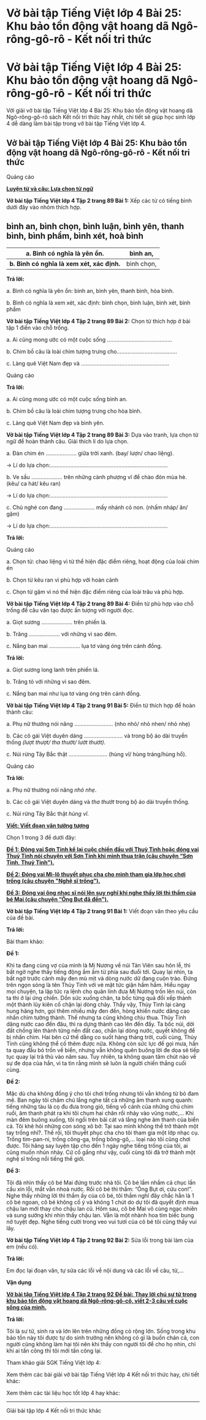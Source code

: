 # Vở bài tập Tiếng Việt lớp 4 Bài 25: Khu bảo tồn động vật hoang dã Ngô-rông-gô-rô - Kết nối tri thức

# Vở bài tập Tiếng Việt lớp 4 Bài 25: Khu bảo tồn động vật hoang dã Ngô-rông-gô-rô - Kết nối tri thức

Với giải vở bài tập Tiếng Việt lớp 4 Bài 25: Khu bảo tồn động vật hoang dã Ngô-rông-gô-rô sách Kết nối tri thức hay nhất, chi tiết sẽ giúp học sinh lớp 4 dễ dàng làm bài tập trong vở bài tập Tiếng Việt lớp 4.

## Vở bài tập Tiếng Việt lớp 4 Bài 25: Khu bảo tồn động vật hoang dã Ngô-rông-gô-rô - Kết nối tri thức

Quảng cáo

[**Luyện từ và câu: Lựa chọn từ ngữ**](https://vietjack.com/vbt-tieng-viet-4-kn/luyen-tu-va-cau-lua-chon-tu-ngu.jsp)

**Vở bài tập Tiếng Việt lớp 4 Tập 2 trang 89 Bài 1:** Xếp các từ có tiếng bình dưới đây vào nhóm thích hợp. 

bình an, bình chọn, bình luận, bình yên, thanh bình, bình phẩm, bình xét, hoà bình  
---  
  
**a. Bình có nghĩa là yên ổn.** |  bình an,  
---|---  
**b. Bình có nghĩa là xem xét, xác định.** |  bình chọn,  
  
**Trả lời:**

a. Bình có nghĩa là yên ổn: bình an, bình yên, thanh bình, hòa bình.

b. Bình có nghĩa là xem xét, xác định: bình chọn, bình luận, bình xét, bình phẩm

**Vở bài tập Tiếng Việt lớp 4 Tập 2 trang 89 Bài 2:** Chọn từ thích hợp ở bài tập 1 điền vào chỗ trống. 

a. Ai cũng mong ước có một cuộc sống …………………………………… 

b. Chim bồ câu là loài chim tượng trưng cho………………………………… 

c. Làng quê Việt Nam đẹp và …………………………………………………

Quảng cáo

**Trả lời:**

a. Ai cũng mong ước có một cuộc sống bình an.

b. Chim bồ câu là loài chim tượng trưng cho hòa bình.

c. Làng quê Việt Nam đẹp và bình yên.

**Vở bài tập Tiếng Việt lớp 4 Tập 2 trang 89 Bài 3:** Dựa vào tranh, lựa chọn từ ngữ để hoàn thành câu. Giải thích lí do lựa chọn. 

a. Đàn chim én ……………….. giữa trời xanh. (bay/ lượn/ chao liệng).

→ Lí do lựa chọn:………………………………………………………………….

b. Ve sầu ……………….. trên những cành phượng vĩ để chào đón mùa hè. (kêu/ ca hát/ kêu ran) 

→ Lí do lựa chọn:………………………………………………………………….

c. Chủ nghé con đang ……………….. mấy nhánh cỏ non. (nhấm nháp/ ăn/ gặm) 

→ Lí do lựa chọn:………………………………………………………………….

**Trả lời:**

Quảng cáo

a. Chọn từ: chao liệng vì từ thể hiện đặc điểm riêng, hoạt động của loài chim én

b. Chọn từ kêu ran vì phù hợp với hoàn cảnh

c. Chọn từ gặm vì nó thể hiện đặc điểm riêng của loài trâu và phù hợp.

**Vở bài tập Tiếng Việt lớp 4 Tập 2 trang 89 Bài 4:** Điền từ phù hợp vào chỗ trống để câu văn tạo được ấn tượng với người đọc. 

a. Giọt sương ……………….. trên phiến lá. 

b. Trăng ……………….. với những vì sao đêm.

c. Nắng ban mai ……………….. lụa tơ vàng óng trên cánh đồng. 

**Trả lời:**

a. Giọt sương long lanh trên phiến lá.

b. Trăng tỏ với những vì sao đêm.

c. Nắng ban mai như lụa tơ vàng óng trên cánh đồng.

**Vở bài tập Tiếng Việt lớp 4 Tập 2 trang 91 Bài 5:** Điền từ thích hợp để hoàn thành câu: 

a. Phụ nữ thường nói năng ……………………. (nho nhỏ/ nhỏ nhen/ nhỏ nhẹ)

b. Các cô gái Việt duyên dáng ……………………. và trong bộ áo dài truyền thống _(lượt thượt/ tha thướt/ lướt thướt)._

c. Núi rừng Tây Bắc thật ……………………. (hùng vĩ/ hùng tráng/hùng hổ).

Quảng cáo

**Trả lời:**

a. Phụ nữ thường nói năng _nhỏ nhẹ_. 

b. Các cô gái Việt duyên dáng và _tha thướt_ trong bộ áo dài truyền thống.

c. Núi rừng Tây Bắc thật _hùng vĩ._

[**Viết: Viết đoạn văn tưởng tượng**](https://vietjack.com/vbt-tieng-viet-4-kn/viet-viet-doan-van-tuong-tuong.jsp)

Chọn 1 trong 3 đề dưới đây:

[**Đề 1:** **Đóng vai Sơn Tinh kể lại cuộc chiến đấu với Thuỷ Tinh hoặc đóng vai Thuỷ Tinh nói chuyện với Sơn Tinh khi mình thua trận (câu chuyện “Sơn Tinh, Thuỷ Tinh").**](https://vietjack.com/vbt-tieng-viet-4-kn/dong-vai-son-tinh-ke-lai-cuoc-chien-dau-voi-thuy-tinh-vm.jsp)

[**Đề 2:** **Đóng vai Mi-lô thuyết phục cha cho mình tham gia lớp học chơi trống (câu chuyện "Nghệ sĩ trống”).**](https://vietjack.com/vbt-tieng-viet-4-kn/dong-vai-mi-lo-thuyet-phuc-cha-cho-minh-vm.jsp)

[**Đề 3:** **Đóng vai ông nhạc sĩ nói lên suy nghĩ khi nghe thấy lời thì thầm của bé Mai (câu chuyện “Ông Bụt đã đến").**](https://vietjack.com/vbt-tieng-viet-4-kn/dong-vai-ong-nhac-si-noi-len-suy-nghi-vm.jsp)

**Vở bài tập Tiếng Việt lớp 4 Tập 2 trang 91 Bài 1:** Viết đoạn văn theo yêu cầu của đề bài.

**Trả lời:**

Bài tham khảo:

**Đề 1:**

Khi ta đang cùng vợ của mình là Mị Nương về núi Tản Viên sau hôn lễ, thì bất ngờ nghe thấy tiếng động ầm ầm từ phía sau đuổi tới. Quay lại nhìn, ta bất ngờ trước cảnh mây đen mù mịt và dòng nước dữ đang cuộn trào. Đứng trên ngọn sóng là tên Thủy Tinh với vẻ mặt tức giận hầm hầm. Hiểu ngay mọi chuyện, ta lập tức ra lệnh cho quân lính đưa Mị Nương trốn lên núi, còn ta thì ở lại ứng chiến. Dồn sức xuống chân, ta bốc từng quả đồi xếp thành một thành lũy kiên cố chặn lại dòng chảy. Thấy vậy, Thủy Tinh lại càng hung hăng hơn, gọi thêm nhiều mây đen đến, hòng khiến nước dâng cao nhấn chìm tường thành. Thế nhưng ta cũng không chịu thua. Thủy Tinh dâng nước cao đến đâu, thì ra dựng thành cao lên đến đấy. Ta bốc núi, dời đất chồng lên thành từng nền đất cao, chắn lại dòng nước, quyết không để bị nhấn chìm. Hai bên cứ thế dằng co suốt hàng tháng trời, cuối cùng, Thủy Tinh cũng không thể cố thêm được nữa. Không còn sức lực để gọi mưa, hắn ta quay đầu bỏ trốn về biển, nhưng vẫn không quên buông lời đe dọa sẽ tiếp tục quay lại trả thù vào năm sau. Tuy nhiên, ta không quan tâm chút nào về sự đe dọa của hắn, vì ta tin rằng mình sẽ luôn là người chiến thắng cuối cùng.

**Đề 2:**

Mặc dù cha không đồng ý cho tôi chơi trống nhưng tôi vẫn không từ bỏ đam mê. Ban ngày tôi chăm chú lắng nghe tất cả những âm thanh xung quanh: tiếng những tàu lá cọ đu đưa trong gió, tiếng vỗ cánh của những chú chim ruồi, âm thanh phát ra khi tôi chụm hai chân rồi nhảy vào vũng nước,… Khi màn đêm buông xuống, tôi ngồi trên bãi cát và lắng nghe âm thanh của biển cả. Tôi khẽ hỏi những con sóng xô bờ: Tại sao mình không thể trở thành một tay trống nhỉ?. Thế rồi, tôi thuyết phục cha cho tôi tham gia một lớp nhạc cụ. Trống tim-pan-ni, trống công-ga, trống bông-gô,… loại nào tôi cũng chơi được. Tôi hăng say luyện tập cho đến 1 ngày nghe tiếng trống của tôi, ai cũng muốn nhún nhảy. Cứ cố gắng như vậy, cuối cùng tôi đã trở thành một nghệ sĩ trống nổi tiếng thế giới.

**Đề 3:**

Tôi đã nhìn thấy cô bé Mai đứng trước nhà tôi. Cô bé lầm nhầm cả chục lần cầu xin lỗi, mắt vẫn nhoà nước. Rồi cô bé thì thầm: “Ông Bụt ơi, cứu con!". Nghe thấy những lời thì thầm ấy của cô bé, tôi thầm nghĩ đây chắc hẳn là 1 cô bé ngoan, cô bé không cố ý và không 1 chút do dự tôi đã quyết định mua chậu lan mới thay cho chậu lan cũ. Hôm sau, cô bé Mai vô cùng ngạc nhiên và sung sướng khi nhìn thấy chậu lan. Vẫn là một nhành hoa tím biếc bung nở tuyệt đẹp. Nghe tiếng cười trong veo vui tươi của cô bé tôi cũng thấy vui lây. 

**Vở bài tập Tiếng Việt lớp 4 Tập 2 trang 92 Bài 2:** Sửa lỗi trong bài làm của em (nếu có).

**Trả lời:**

Em đọc lại đoạn văn, tự sửa các lỗi về nội dung và các lỗi về câu, từ,... 

**Vận dụng**

[**Vở bài tập Tiếng Việt lớp 4 Tập 2 trang 92 Đề bài:** **Thay lời chú sư tử trong khu bảo tồn động vật hoang dã Ngô-rông-gô-cô, viết 2-3 câu về cuộc sống của mình.**](https://vietjack.com/vbt-tieng-viet-4-kn/thay-loi-chu-su-tu-trong-khu-bao-ton-dong-vat-vm.jsp)

**Trả lời:**

Tôi là sư tử, sinh ra và lớn lên trên những đồng cỏ rộng lớn. Sống trong khu bảo tồn này tôi được tự do sinh trưởng nên không có gì là buồn chán cả, con người cũng không làm hại tôi nên khi thấy con người tôi để cho họ nhìn, chỉ khi ai tấn công thì tôi mới tấn công lại.

Tham khảo giải SGK Tiếng Việt lớp 4:

Xem thêm các bài giải vở bài tập Tiếng Việt lớp 4 Kết nối tri thức hay, chi tiết khác:

Xem thêm các tài liệu học tốt lớp 4 hay khác:

* * *

Giải bài tập lớp 4 Kết nối tri thức khác
